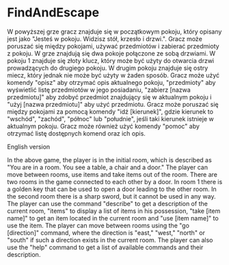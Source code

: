# FindAndEscape
W powyższej grze gracz znajduje się w początkowym pokoju, który opisany jest jako "Jesteś w pokoju. Widzisz stół, krzesło i drzwi.".
Gracz może poruszać się między pokojami, używać przedmiotów i zabierać przedmioty z pokoju.
W grze znajdują się dwa pokoje połączone ze sobą drzwiami. W pokoju 1 znajduje się złoty klucz, który może być użyty do otwarcia drzwi prowadzących do
drugiego pokoju. W drugim pokoju znajduje się ostry miecz, który jednak nie może być użyty w żaden sposób.
Gracz może użyć komendy "opisz" aby otrzymać opis aktualnego pokoju, "przedmioty" aby wyświetlić listę przedmiotów w jego posiadaniu, "zabierz [nazwa przedmiotu]" aby zdobyć przedmiot znajdujący się w aktualnym pokoju i "użyj [nazwa przedmiotu]" aby użyć przedmiotu.
Gracz może poruszać się między pokojami za pomocą komendy "idź [kierunek]", gdzie kierunek to "wschód", "zachód", "północ" lub "południe", jeśli taki kierunek istnieje w aktualnym pokoju.
Gracz może również użyć komendy "pomoc" aby otrzymać listę dostępnych komend oraz ich opis.

English version 

In the above game, the player is in the initial room, which is described as "You are in a room. You see a table, a chair and a door." The player can move between rooms, use items and take items out of the room. There are two rooms in the game connected to each other by a door. In room 1 there is a golden key that can be used to open a door leading to the other room. In the second room there is a sharp sword, but it cannot be used in any way. The player can use the command "describe" to get a description of the current room, "items" to display a list of items in his possession, "take [item name]" to get an item located in the current room and "use [item name]" to use the item. The player can move between rooms using the "go [direction]" command, where the direction is "east," "west," "north" or "south" if such a direction exists in the current room. The player can also use the "help" command to get a list of available commands and their description.

